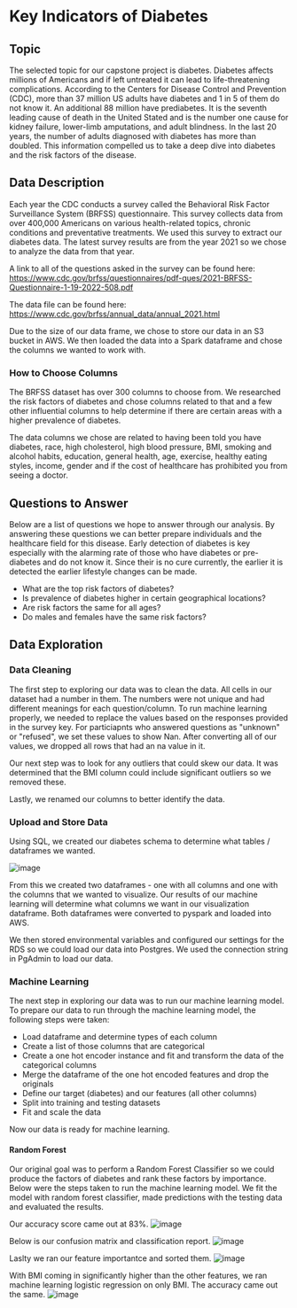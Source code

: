 # Key Indicators of Diabetes

## Topic 
The selected topic for our capstone project is diabetes. Diabetes affects millions of Americans and if left untreated it can lead to life-threatening complications. According to the Centers for Disease Control and Prevention (CDC), more than 37 million US adults have diabetes and 1 in 5 of them do not know it. An additional 88 million have prediabetes. It is the seventh leading cause of death in the United Stated and is the number one cause for kidney failure, lower-limb amputations, and adult blindness. In the last 20 years, the number of adults diagnosed with diabetes has more than doubled. This information compelled us to take a deep dive into diabetes and the risk factors of the disease. 

## Data Description 
Each year the CDC conducts a survey called the Behavioral Risk Factor Surveillance System (BRFSS) questionnaire. This survey collects data from over 400,000 Americans on various health-related topics, chronic conditions and preventative treatments. We used this survey to extract our diabetes data. The latest survey results are from the year 2021 so we chose to analyze the data from that year. 

A link to all of the questions asked in the survey can be found here: https://www.cdc.gov/brfss/questionnaires/pdf-ques/2021-BRFSS-Questionnaire-1-19-2022-508.pdf 

The data file can be found here: https://www.cdc.gov/brfss/annual_data/annual_2021.html

Due to the size of our data frame, we chose to store our data in an S3 bucket in AWS. We then loaded the data into a Spark dataframe and chose the columns we wanted to work with. 

### How to Choose Columns
The BRFSS dataset has over 300 columns to choose from. We researched the risk factors of diabetes and chose columns related to that and a few other influential columns to help determine if there are certain areas with a higher prevalence of diabetes. 

The data columns we chose are related to having been told you have diabetes, race, high cholesterol, high blood pressure, BMI, smoking and alcohol habits, education, general health, age, exercise, healthy eating styles, income, gender and if the cost of healthcare has prohibited you from seeing a doctor. 

## Questions to Answer 
Below are a list of questions we hope to answer through our analysis. By answering these questions we can better prepare individuals and the healthcare field for this disease. Early detection of diabetes is key especially with the alarming rate of those who have diabetes or pre-diabetes and do not know it. Since their is no cure currently, the earlier it is detected the earlier lifestyle changes can be made. 

- What are the top risk factors of diabetes? 
- Is prevalence of diabetes higher in certain geographical locations? 
- Are risk factors the same for all ages?
- Do males and females have the same risk factors? 

## Data Exploration 

### Data Cleaning
The first step to exploring our data was to clean the data. All cells in our dataset had a number in them. The numbers were not unique and had different meanings for each question/column. To run machine learning properly, we needed to replace the values based on the responses provided in the survey key. For particiapnts who answered questions as "unknown" or "refused", we set these values to show Nan. After converting all of our values, we dropped all rows that had an na value in it. 

Our next step was to look for any outliers that could skew our data. It was determined that the BMI column could include significant outliers so we removed these. 

Lastly, we renamed our columns to better identify the data. 

### Upload and Store Data 
Using SQL, we created our diabetes schema to determine what tables / dataframes we wanted. 

![image](https://user-images.githubusercontent.com/117782103/233792933-f24e51d0-3e0a-4037-8671-ff0d98343c4f.png)

From this we created two dataframes - one with all columns and one with the columns that we wanted to visualize. Our results of our machine learning will determine what columns we want in our visualization dataframe. Both dataframes were converted to pyspark and loaded into AWS. 

We then stored environmental variables and configured our settings for the RDS so we could load our data into Postgres. We used the connection string in PgAdmin to load our data.

### Machine Learning 
The next step in exploring our data was to run our machine learning model. To prepare our data to run through the machine learning model, the following steps were taken: 
- Load dataframe and determine types of each column 
- Create a list of those columns that are categorical 
- Create a one hot encoder instance and fit and transform the data of the categorical columns
- Merge the dataframe of the one hot encoded features and drop the originals 
- Define our target (diabetes) and our features (all other columns)
- Split into training and testing datasets 
- Fit and scale the data 

Now our data is ready for machine learning. 

#### Random Forest 
Our original goal was to perform a Random Forest Classifier so we could produce the factors of diabetes and rank these factors by importance. Below were the steps taken to run the machine learning model. We fit the model with random forest classifier, made predictions with the testing data and evaluated the results. 

Our accuracy score came out at 83%. 
![image](https://user-images.githubusercontent.com/117782103/233793573-4dce1634-93f8-474f-b5c6-054ef1cb2358.png)

Below is our confusion matrix and classification report. 
![image](https://user-images.githubusercontent.com/117782103/233793608-9ab5e10e-7d4e-487a-8c06-14700c7001b7.png)

Laslty we ran our feature importantce and sorted them. 
![image](https://user-images.githubusercontent.com/117782103/233793684-67d98e91-af2c-4f52-b29f-a371a8dd31f8.png)

With BMI coming in significantly higher than the other features, we ran machine learning logistic regression on only BMI. The accuracy came out the same. 
![image](https://user-images.githubusercontent.com/117782103/233793949-0d01cfc0-8a16-4767-9a6d-5fba3dac4c96.png)



